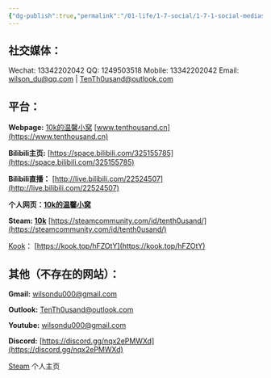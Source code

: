 ```yaml
---
{"dg-publish":true,"permalink":"/01-life/1-7-social/1-7-1-social-medias/social-medias/"}
---
```


## 社交媒体：

Wechat: 13342202042
QQ: 1249503518
Mobile: 13342202042
Email: wilson_du@qq.com | TenTh0usand@outlook.com
## 平台：

**Webpage:** [10k的温馨小窝](http://www.tenthousand.cn)
[www.tenthousand.cn](https://www.tenthousand.cn)

**Bilibili主页:**
[https://space.bilibili.com/325155785](https://space.bilibili.com/325155785)

**Bilibili直播：**
[http://live.bilibili.com/22524507](http://live.bilibili.com/22524507)

**个人网页：[10k的温馨小窝](https://www.tenthousand.cn)**

**Steam: [10k](https://steamcommunity.com/id/tenth0usand/)**
[https://steamcommunity.com/id/tenth0usand/](https://steamcommunity.com/id/tenth0usand/)

[Kook](https://kook.top/hFZOtY)：
[https://kook.top/hFZOtY](https://kook.top/hFZOtY)

## 其他（不存在的网站）：

**Gmail:**
wilsondu000@gmail.com

**Outlook:**
TenTh0usand@outlook.com

**Youtube:**
wilsondu000@gmail.com

**Discord:**
[https://discord.gg/nqx2ePMWXd](https://discord.gg/nqx2ePMWXd)

[Steam](https://steamcommunity.com/id/tenth0usand/) 个人主页